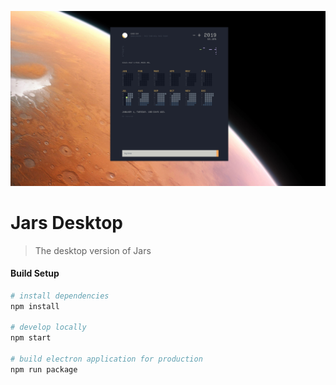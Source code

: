 ![Desktop preview](../design/jars-v2.0.0.jpg)

# Jars Desktop

> The desktop version of Jars

#### Build Setup

``` bash
# install dependencies
npm install

# develop locally
npm start

# build electron application for production
npm run package

```
